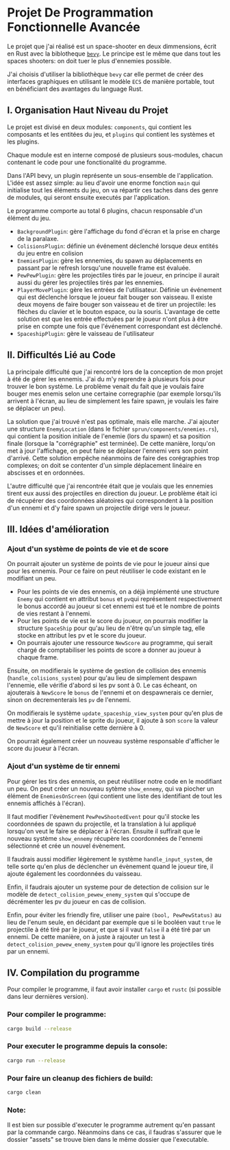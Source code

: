 # Projet De Programmation Fonctionnelle Avancée

Le projet que j'ai réalisé est un space-shooter en deux dimmensions, écrit en Rust avec la biblotheque 
[`bevy`](https://bevyengine.org/). Le principe est le même que dans tout les spaces shooters: on doit tuer
le plus d'ennemies possible.

J'ai choisis d'utiliser la bibliothèque `bevy` car elle permet de créer des interfaces graphiques en utilisant
le modèle `ECS` de manière portable, tout en bénéficiant des avantages du language Rust.

## I. Organisation Haut Niveau du Projet

Le projet est divisé en deux modules: `components`, qui contient les 
composants et les entitées du jeu, et `plugins` qui contient les systèmes et les plugins.

Chaque module est en interne composé de plusieurs sous-modules, chacun contenant le code pour une fonctionalité du programme.

Dans l'API bevy, un plugin représente un sous-ensemble de l'application. L'idée est assez simple: au lieu d'avoir
une enorme fonction `main` qui initialise tout les éléments du jeu, on va répartir ces taches dans des genre
de modules, qui seront ensuite executés par l'application.

Le programme comporte au total 6 plugins, chacun responsable d'un élément du jeu.

-  `BackgroundPlugin`: gère l'affichage du fond d'écran et la prise en charge de la paralaxe.
- `ColisionsPlugin`: définie un événement déclenché lorsque deux entités du jeu entre en colision
- `EnemiesPlugin`: gère les ennemies, du spawn au déplacements en passant par le refresh lorsqu'une nouvelle frame est évaluée.
- `PewPewPlugin`: gère les projectiles tirés par le joueur, en principe il aurait aussi du gérer les projectiles tirés par les ennemies.
- `PlayerMovePlugin`: gère les entrées de l'utilisateur. Définie un événement qui est déclenché lorsque le joueur fait bouger son vaisseau. Il existe deux moyens de faire bouger son vaisseau et de tirer un projectile: les flèches du clavier et le bouton espace, ou la souris. L'avantage de cette solution est que les entrée effectuées par le joueur n'ont plus à être prise en compte une fois que l'événement correspondant est déclenché.
- `SpaceshipPlugin`: gère le vaisseau de l'utilisateur

## II. Difficultés Lié au Code

La principale difficulté que j'ai rencontré lors de la conception de mon projet à été de gérer les ennemis. J'ai du
m'y reprendre à plusieurs fois pour trouver le bon système. Le problème venait du fait que je voulais faire bouger
mes enemis selon une certaine corregraphie (par exemple lorsqu'ils arrivent à l'écran, au lieu de simplement les faire
spawn, je voulais les faire se déplacer un peu).

La solution que j'ai trouvé n'est pas optimale, mais elle marche. J'ai ajouter une structure `EnemyLocation` (dans le fichier
`sprun/components/enemies.rs`), qui contient la position initiale de l'enemie (lors du spawn) et sa position finale (lorsque
la "corrégraphie" est terminée). De cette manière, lorqu'on met à jour l'affichage, on peut faire se déplacer l'ennemi
vers son point d'arrivé. Cette solution empêche néanmoins de faire des corégraphies trop complexes; on doit se contenter 
d'un simple déplacement linéaire en abscisses et en ordonnées.

L'autre difficulté que j'ai rencontrée était que je voulais que les ennemies tirent eux aussi des projectiles en
direction du joueur. Le problème était ici de récupérer des coordonnées aléatoires qui correspondent à la position
d'un ennemi et d'y faire spawn un projectile dirigé vers le joueur.

## III. Idées d'amélioration

### Ajout d'un système de points de vie et de score

On pourrait ajouter un système de points de vie pour le joueur ainsi que pour les ennemis.
Pour ce faire on peut réutiliser le code existant en le modifiant un peu.

- Pour les points de vie des ennemis, on a déjà implémenté une structure `Enemy` qui contient
en attribut `bonus` et `pv`qui représentent respectivement le bonus accordé au joueur si cet ennemi
est tué et le nombre de points de vies restant à l'ennemi.
- Pour les points de vie est le score du joueur, on pourrais modifier la structure `SpaceShip` pour qu'au
lieu de n'être qu'un simple tag, elle stocke en attribut les pv et le score du joueur.
- On pourrais ajouter une ressource `NewScore` au programme, qui serait chargé de comptabiliser les points
de score a donner au joueur à chaque frame.

Ensuite, on modifierais le système de gestion de collision des ennemis (`handle_colisions_system`) pour qu'au lieu
de simplement despawn l'ennemie, elle vérifie d'abord si les pv sont à 0. Le cas écheant, on ajouterais à `NewScore`
le `bonus` de l'ennemi et on despawnerais ce dernier, sinon on decrementerais les `pv` de l'ennemi.

On modifierais le système `update_spaceship_view_system` pour qu'en plus de mettre à jour la position et le sprite
du joueur, il ajoute à son `score` la valeur de `NewScore` et qu'il reinitialise cette dernière à 0.

On pourrait également créer un nouveau système responsable d'afficher le score du joueur à l'écran.


### Ajout d'un système de tir ennemi

Pour gérer les tirs des ennemis, on peut réutiliser notre code en le modifiant un peu.
On peut créer un nouveau sytème `show_ennemy`, qui va piocher un élément de `EnemiesOnScreen` (qui contient
une liste des identifiant de tout les ennemis affichés à l'écran).

Il faut modifier l'évènement `PewPewShootedEvent` pour qu'il stocke les coordonnées de spawn du projectile, et
la translation à lui appliqué lorsqu'on veut le faire se déplacer à l'écran.
Ensuite il suffirait que le nouveau système `show_ennemy` récupère les coordonnées de l'ennemi sélectionné
et crée un nouvel évènement.

Il faudrais aussi modifier légèrement le système `handle_input_system`, de telle sorte qu'en plus de déclencher
un évènement quand le joueur tire, il ajoute également les coordonnées du vaisseau.

Enfin, il faudrais ajouter un systeme pour de detection de colision sur le modèle de `detect_colision_pewew_enemy_system`
qui s'occupe de décrémenter les pv du joueur en cas de collision.

Enfin, pour éviter les friendly fire, utiliser une paire `(bool, PewPewStatus)` au lieu de l'enum seule, en décidant
par exemple que si le booléen vaut `true` le projectile à été tiré par le joueur, et que si il vaut `false` il a été
tiré par un ennemi. De cette manière, on à juste à rajouter un test à `detect_colision_pewew_enemy_system` pour qu'il
ignore les projectiles tirés par un ennemi.

## IV. Compilation du programme

Pour compiler le programme, il faut avoir installer `cargo` et `rustc` (si possible dans leur dernières version).

### Pour compiler le programme:

```bash
cargo build --release
```

### Pour executer le programme depuis la console:

```bash
cargo run --release
```

### Pour faire un cleanup des fichiers de build:

```bash
cargo clean
```

### Note:
Il est bien sur possible d'executer le programme autrement qu'en passant par la commande cargo. 
Néanmoins dans ce cas, il faudras s'assurer que le dossier "assets" se trouve bien dans le même dossier 
que l'executable.